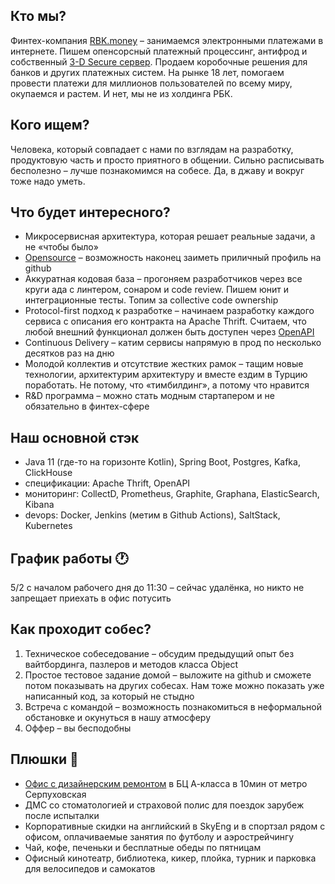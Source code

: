 ## Кто мы?

Финтех-компания [RBK.money](https://habr.com/ru/company/rbkmoney/) – занимаемся электронными платежами в интернете. 
Пишем опенсорсный платежный процессинг, антифрод и собственный [3-D Secure сервер](https://en.wikipedia.org/wiki/3-D_Secure). 
Продаем коробочные решения для банков и других платежных систем. На рынке 18 лет, помогаем провести платежи для миллионов пользователей по всему миру, окупаемся и растем. 
И нет, мы не из холдинга РБК.

## Кого ищем?

Человека, который совпадает с нами по взглядам на разработку, продуктовую часть и просто приятного в общении. Сильно расписывать бесполезно – лучше познакомимся на собесе. Да, в джаву и вокруг тоже надо уметь.

## Что будет интересного?

- Микросервисная архитектура, которая решает реальные задачи, а не «чтобы было»
- [Opensource](https://github.com/rbkmoney) – возможность наконец заиметь приличный профиль на github
- Аккуратная кодовая база – прогоняем разработчиков через все круги ада с линтером, сонаром и code review. Пишем юнит и интеграционные тесты. Топим за collective code ownership
- Protocol-first подход к разработке – начинаем разработку каждого сервиса с описания его контракта на Apache Thrift. Считаем, что любой внешний функционал должен быть доступен через [OpenAPI](https://developer.rbk.money/api)
- Continuous Delivery – катим сервисы напрямую в прод по несколько десятков раз на дню
- Молодой коллектив и отсутствие жестких рамок – тащим новые технологии, архитектурим архитектуру и вместе ездим в Турцию поработать. Не потому, что «тимбилдинг», а потому что нравится
- R&D программа – можно стать модным стартапером и не обязательно в финтех-сфере

## Наш основной стэк

- Java 11 (где-то на горизонте Kotlin), Spring Boot, Postgres, Kafka, ClickHouse
- спецификации: Apache Thrift, OpenAPI
- мониторинг: CollectD, Prometheus, Graphite, Graphana, ElasticSearch, Kibana
- devops: Docker, Jenkins (метим в Github Actions), SaltStack, Kubernetes

## График работы 🕐

5/2 с началом рабочего дня до 11:30 – сейчас удалёнка, но никто не запрещает приехать в офис потусить


## Как проходит собес?

1. Техническое собеседование – обсудим предыдущий опыт без вайтбординга, пазлеров и методов класса Object
2. Простое тестовое задание домой – выложите на github и сможете потом показывать на других собесах. Нам тоже можно показать уже написанный код, за который не стыдно
3. Встреча с командой – возможность познакомиться в неформальной обстановке и окунуться в нашу атмосферу
4. Оффер – вы бесподобны

## Плюшки 🍰

- [Офис с дизайнерским ремонтом](https://www.officenext.ru/projects/project-37863-rbk-money/) в БЦ А-класса в 10мин от метро Серпуховская
- ДМС со стоматологией и страховой полис для поездок зарубеж после испыталки
- Корпоративные скидки на английский в SkyEng и в спортзал рядом с офисом, оплачиваемые занятия по футболу и аэрострейчингу
- Чай, кофе, печеньки и бесплатные обеды по пятницам
- Офисный кинотеатр, библиотека, кикер, плойка, турник и парковка для велосипедов и самокатов

